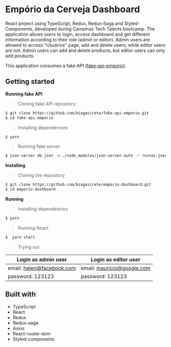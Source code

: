 # Empório da Cerveja Dashboard

React project using TypeScript, Redux, Redux-Saga and Styled-Components, developed during Campinas Tech Talents bootcamp.
The application allows users to login, access dashboard and get different information according to their role (admin or editor).
Admin users are allowed to access "Usuários" page, add and delete users, while editor users are not. Admin users can add and delete products, but editor users can only add products. 

This application consumes a fake API (<a href="https://github.com/biagavirete/fake-api-emporio">fake-api-emporio</a>).

## Getting started

**Running fake API**

> Cloning fake API repository:

```bash
$ git clone https://github.com/biagavirete/fake-api-emporio.git
$ cd fake-api-emporio
```

> Installing dependencies

```bash
$ yarn
```

> Running fake server

```bash
$ json-server db.json -m ./node_modules/json-server-auth -r routes.json --port 4000
```

**Installing**
> Cloning the repository

```bash
$ git clone https://github.com/biagavirete/emporio-dashboard.git
$ cd emporio-dashboard
```

**Running**
> Installing dependencies

```bash
$ yarn
```

> Running React

```bash
$  yarn start
```

> Trying out

Login as admin user | Login as editor user
------------ | -------------
email: helen@facebook.com | email: mauricio@google.com
password: 123123| password: 123123


## Built with

* TypeScript
* React
* Redux
* Redux-saga
* Axios
* React-router-dom
* Styled-components
